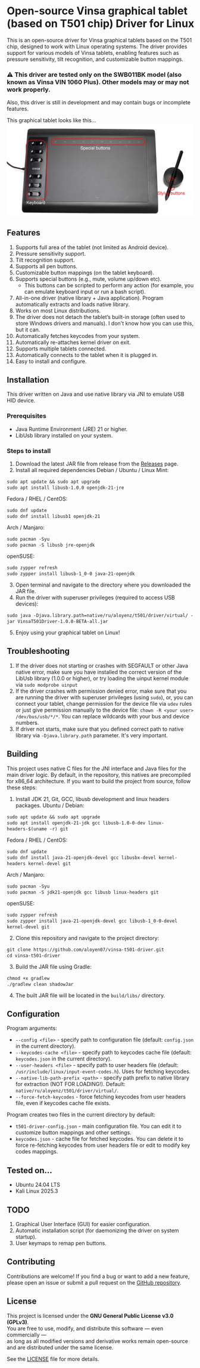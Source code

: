 # Open-source Vinsa graphical tablet (based on T501 chip) Driver for Linux

This is an open-source driver for Vinsa graphical tablets based on the T501 chip, designed to work with Linux operating systems. 
The driver provides support for various models of Vinsa tablets, enabling features such as pressure sensitivity, tilt recognition, and customizable button mappings.

### ⚠️ This driver are tested only on the SWB011BK model (also known as Vinsa VIN 1060 Plus). Other models may or may not work properly.

Also, this driver is still in development and may contain bugs or incomplete features.

This graphical tablet looks like this...
![Vinsa VIN 1060 Plus](readme/tablet.png)


## Features

1. Supports full area of the tablet (not limited as Android device).
2. Pressure sensitivity support.
3. Tilt recognition support.
4. Supports all pen buttons.
5. Customizable button mappings (on the tablet keyboard).
6. Supports special buttons (e.g., mute, volume up/down etc).
    - This buttons can be scripted to perform any action (for example, you can emulate keyboard input or run a bash script).
7. All-in-one driver (native library + Java application). Program automatically extracts and loads native library.
8. Works on most Linux distributions.
9. The driver does not detach the tablet’s built-in storage (often used to store Windows drivers and manuals). 
I don't know how you can use this, but it can.
10. Automatically fetches keycodes from your system.
11. Automatically re-attaches kernel driver on exit.
12. Supports multiple tablets connected.
13. Automatically connects to the tablet when it is plugged in.
14. Easy to install and configure.

## Installation

This driver written on Java and use native library via JNI to emulate USB HID device.

### Prerequisites
- Java Runtime Environment (JRE) 21 or higher.
- LibUsb library installed on your system.

### Steps to install
1. Download the latest JAR file from release from the [Releases](https://github.com/aloyen07/vinsa-t501-driver/releases) page.
2. Install all required dependencies
Debian / Ubuntu / Linux Mint:
```shell
sudo apt update && sudo apt upgrade
sudo apt install libusb-1.0.0 openjdk-21-jre
```
Fedora / RHEL / CentOS:
```shell
sudo dnf update
sudo dnf install libusb1 openjdk-21
```
Arch / Manjaro:
```shell
sudo pacman -Syu
sudo pacman -S libusb jre-openjdk
```
openSUSE:
```shell
sudo zypper refresh
sudo zypper install libusb-1_0-0 java-21-openjdk
```
3. Open terminal and navigate to the directory where you downloaded the JAR file.
4. Run the driver with superuser privileges (required to access USB devices):
```shell
sudo java -Djava.library.path=native/ru/aloyenz/t501/driver/virtual/ -jar VinsaT501Driver-1.0.0-BETA-all.jar
```
5. Enjoy using your graphical tablet on Linux!

## Troubleshooting

1. If the driver does not starting or crashes with SEGFAULT or other Java native error, make sure you have installed the 
correct version of the LibUsb library (1.0.0 or higher), or try loading the uinput kernel module via `sudo modprobe uinput`
2. If the driver crashes with permission denied error, make sure that you are running the driver with superuser 
privileges (using `sudo`), or, you can connect your tablet, change permission for the device file via `udev` rules or just give 
permission manually to the device file: `chown -R <your user> /dev/bus/usb/*/*`. You can replace wildcards with your bus and device numbers.
3. If driver not starts, make sure that you defined correct path to native library via `-Djava.library.path` parameter. It's very important.

## Building

This project uses native C files for the JNI interface and Java files for the main driver logic. By default, in the repository,
this natives are precompiled for x86_64 architecture. If you want to build the project from source, follow these steps:

1. Install JDK 21, Git, GCC, libusb development and linux headers packages.
Ubuntu / Debian:
```shell
sudo apt update && sudo apt upgrade
sudo apt install openjdk-21-jdk gcc libusb-1.0-0-dev linux-headers-$(uname -r) git
```
Fedora / RHEL / CentOS:
```shell
sudo dnf update
sudo dnf install java-21-openjdk-devel gcc libusbx-devel kernel-headers kernel-devel git
```
Arch / Manjaro:
```shell
sudo pacman -Syu
sudo pacman -S jdk21-openjdk gcc libusb linux-headers git
```
openSUSE:
```shell
sudo zypper refresh
sudo zypper install java-21-openjdk-devel gcc libusb-1_0-0-devel kernel-devel git
```
2. Clone this repository and navigate to the project directory:
```shell
git clone https://github.com/aloyen07/vinsa-t501-driver.git
cd vinsa-t501-driver
```
3. Build the JAR file using Gradle:
```shell
chmod +x gradlew
./gradlew clean shadowJar
```
4. The built JAR file will be located in the `build/libs/` directory.

## Configuration

Program arguments:
- `--config <file>` - specify path to configuration file (default: `config.json` in the current directory).
- `--keycodes-cache <file>` - specify path to keycodes cache file (default: `keycodes.json` in the current directory).
- `--user-headers <file>` - specify path to user headers file (default: `/usr/include/linux/input-event-codes.h`). Uses for fetching keycodes.
- `--native-lib-path-prefix <path>` - specify path prefix to native library for extraction (NOT FOR LOADING!). Default: `native/ru/aloyenz/t501/driver/virtual/`.
- `--force-fetch-keycodes` - force fetching keycodes from user headers file, even if keycodes cache file exists.

Program creates two files in the current directory by default:
- `t501-driver-config.json` - main configuration file. You can edit it to customize button mappings and other settings.
- `keycodes.json` - cache file for fetched keycodes. You can delete it to force re-fetching keycodes from user headers file or edit to modify key codes mappings.

## Tested on...
- Ubuntu 24.04 LTS
- Kali Linux 2025.3

## TODO

1. Graphical User Interface (GUI) for easier configuration.
2. Automatic installation script (for daemonizing the driver on system startup).
3. User keymaps to remap pen buttons.

## Contributing

Contributions are welcome! If you find a bug or want to add a new feature, please open an issue or submit a pull request 
on the [GitHub repository](https://github.com/aloyen07/vinsa-t501-driver).

## License

This project is licensed under the **GNU General Public License v3.0 (GPLv3)**.  
You are free to use, modify, and distribute this software — even commercially —  
as long as all modified versions and derivative works remain open-source  
and are distributed under the same license.

See the [LICENSE](LICENSE) file for more details.